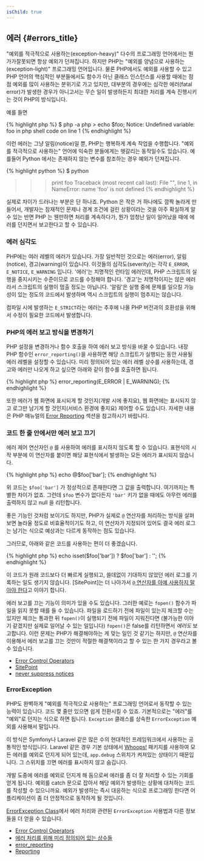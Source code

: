 ```yaml
--- 
isChild: true 
---
```


## 에러 {#errors_title}

"예외를 적극적으로 사용하는(exception-heavy)" 다수의 프로그래밍 언어에서는 뭔가가잘못되면 항상 예외가 던져집니다. 하지만 PHP는 
"예외를 양념으로 사용하는(exception-light)" 프로그래밍 언어입니다. 물론 PHP에서도
예외를 사용할 수 있고 PHP 언어의 핵심적인 부분들에서도 함수가 아닌 클래스 
인스턴스를 사용할 때에는 점점 예외를 많이 사용하는 분위기로 가고 있지만,
대부분의 경우에는 심각한 에러(fatal error)가 발생한 경우가 아니고서는
무슨 일이 발생하든지 최대한 처리를 계속 진행시키는 것이 PHP의 방식입니다. 

예를 들면

{% highlight php %}
$ php -a
php > echo $foo;
Notice: Undefined variable: foo in php shell code on line 1
{% endhighlight %}

이런 에러는 그냥 알림(notice)일 뿐, PHP는 행복하게 계속 작업을 수행합니다. 
"예외를 적극적으로 사용하는" 언어에 익숙한 분들에게는 헷갈리는 동작일수도 있습니다. 
예를들어 Python 에서는 존재하지 않는 변수를 참조하는 경우 예외가 던져집니다. 

{% highlight python %}
$ python
>>> print foo
Traceback (most recent call last):
  File "<stdin>", line 1, in <module>
NameError: name 'foo' is not defined
{% endhighlight %}

실제로 차이가 드러나는 부분은 단 하나죠. Python 은 작은 거 하나에도 깜짝 놀라게
만들어서, 개발자는 잠재적인 문제나 경계 조건에 걸린 상황이라는 것을 아주 확실하게 
알 수 있는 반면 PHP 는 웬만하면 처리를 계속하다가, 뭔가 엄청난 일이 일어났을 때에 
에러를 던지면서 보고한다고 할 수 있습니다. 

### 에러 심각도

PHP에는 여러 레벨의 에러가 있습니다. 가장 일반적인 것으로는 에러(error), 알림(notice), 경고(warning)이 있습니다. 이것들의 심각도(severity)는 각각 `E_ERROR`, `E_NOTICE`, `E_WARNING` 입니다. '에러'는 치명적인 런타임 에러인데, PHP 스크립트의 실행을 중지시키는 수준이므로 코드를 수정해야 합니다. '경고'는 치명적이지는 않은 에러라서 스크립트의 실행이 멈출 정도는 아닙니다. '알림'은 실행 중에 문제를 일으킬 가능성이 있는 정도의 코드에서 발생하며 역시 스크립트의 실행이 멈추지는 않습니다.

컴파일 시에 발생하는 `E_STRICT`라는 에러는 추후에 나올 PHP 버전과의 호환성을 
위해서 수정이 필요한 코드에서 발생합니다.


### PHP의 에러 보고 방식을 변경하기

PHP 설정을 변경하거나 함수 호출을 하여 에러 보고 방식을 바꿀 수 있습니다. 
내장 PHP 함수인 `error_reporting()`을 사용하면 해당 스크립트가 실행되는 동안 
사용될 에러 레벨을 설정할 수 있습니다. 미리 정의되어 있는 에러 레벨 상수를 사용하는데,
경고와 에러만 나오게 하고 싶으면 아래와 같이 함수를 호출하면 됩니다. 

{% highlight php %}
error_reporting(E_ERROR | E_WARNING);
{% endhighlight %}

또한 에러가 웹 화면에 표시되게 할 것인지(개발 시에 좋지요), 웹 화면에는
표시되지 않고 로그만 남기게 할 것인지(서비스 환경에 좋지요) 제어할 수도
있습니다. 자세한 내용은 PHP 매뉴얼의 [Error Reporting][errorreport] 섹션을
참고하시기 바랍니다.

### 코드 한 줄 안에서만 에러 보고 끄기

에러 제어 연산자인 `@` 를 사용하여 에러를 표시하지 않도록 할 수 있습니다.
표현식의 시작 부분에 이 연산자를 붙이면 해당 표현식에서 발생하는 모든 에러가
표시되지 않습니다.

{% highlight php %}
echo @$foo['bar'];
{% endhighlight %}

위 코드는 `$foo['bar']` 가 정상적으로 존재한다면 그 값을 출력합니다. 
여기까지는 특별한 차이가 없죠. 그런데 `$foo` 변수가 없다든지 `'bar'` 키가 
없을 때에도 아무런 에러를 출력하지 않고 null 을 리턴합니다.

좋은 기능인 것처럼 보이기도 하지만, PHP가 실제로 `@` 연산자를 처리하는 방식을 
살펴보면 놀라울 정도로 비효율적이기도 하고, 이 연산자가 지정되어 있어도 결국 에러 로그는 남기는 식으로 예상과는 다르게 동작하는 점도 있습니다.  

그러므로, 아래와 같은 코드를 사용하는 편이 더 좋겠습니다.

{% highlight php %}
echo isset($foo['bar']) ? $foo['bar'] : '';
{% endhighlight %}

이 코드가 원래 코드보다 더 빠르게 실행되고, 쓸데없이 기대하지 않았던
에러 로그를 기록하는 일도 생기지 않습니다. [SitePoint]는 더 나아가서 
[`@` 연산자를 아예 사용하지 말아야 한다][never_suppress_notices]고 이야기 합니다.

에러 보고를 끄는 기능이 의미가 있을 수도 있습니다. 그러한 예로는 `fopen()`
함수가 파일을 읽지 못할 때를 들 수 있습니다. 파일을 로드하기 전에 파일이 있는지 
체크할 수는 있지만 체크는 통과한 뒤 `fopen()`이 실행되기 전에 파일이 지워진다면
(불가능한 이야기 같겠지만 실제로 일어날 수 있는 일입니다) `fopen()`은 false를 
리턴하면서 _에러도_ 보고합니다. 이런 문제는 PHP가 해결해야하는 게 맞는 일인 것
같기는 하지만, `@` 연산자를 이용해서 에러 보고를 끄는 것만이 적절한 해결책이라고
할 수 있는 한 가지 경우라고 볼 수 있습니다. 

* [Error Control Operators](http://php.net/manual/en/language.operators.errorcontrol.php)
* [SitePoint](http://www.sitepoint.com/)
* [never suppress notices](http://www.sitepoint.com/why-suppressing-notices-is-wrong/)

### ErrorException

PHP도 완벽하게 "예외를 적극적으로 사용하는" 프로그래밍 언어로서 동작할 수 있는
능력이 있습니다.  코드 몇 줄만 있으면 쉽게 전환시킬 수 있죠. 기본적으로는 
"에러"를 "예외"로 던지는 식으로 하면 됩니다. `Exception` 클래스를 상속한 
 `ErrorException` 예외를 사용해서 말입니다.
 
 이 방식은 Symfony나 Laravel 같은 많은 수의 현대적인 프레임워크에서 사용하는
 공통적인 방식입니다. Laravel 같은 경우 기본 상태에서 [Whoops!] 패키지를 사용하여 
 모든 에러를 예외로 던지게 되어 있는데,  `app.debug` 스위치가 켜져있는 상태이기 
 때문입니다. 그 스위치를 끄면 에러를 표시하지 않고 숨깁니다. 

개발 도중에 에러를 예외로 던지게 해 둠으로써 에러를 좀 더 잘 처리할 수 있는 기회를
얻게 됩니다. 예외를 catch 문으로 잡아서 해당 예외가 발생하는 상황에 대처하는
코드를 작성할 수 있으니까요. 예외가 발생하는 즉시 대응하는 식으로 프로그래밍 한다면
어플리케이션이 좀 더 안정적으로 동작하게 될 것입니다. 

[ErrorException Class][errorexception]에서 에러 처리와 관련된 `ErrorException` 
사용법과 다른 정보들을 더 얻을 수 있습니다. 

* [Error Control Operators](http://php.net/manual/en/language.operators.errorcontrol.php)
* [에러 처리를 위해 미리 정의되어 있는 상수들](http://www.php.net/manual/en/errorfunc.constants.php)
* [error_reporting](http://www.php.net/manual/en/function.error-reporting.php)
* [Reporting][errorreport]

[errorexception]: http://php.net/manual/en/class.errorexception.php
[errorreport]: /#error_reporting
[Whoops!]: http://filp.github.io/whoops/
[never_suppress_notices]: http://www.sitepoint.com/why-suppressing-notices-is-wrong/

